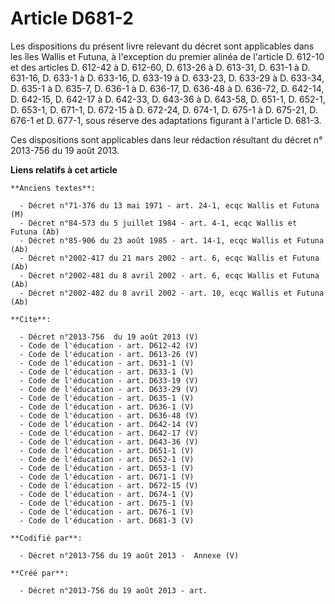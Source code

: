 # Article D681-2

Les dispositions du présent livre relevant du décret sont applicables dans les îles Wallis et Futuna, à l'exception du
premier alinéa de l'article D. 612-10 et des articles D. 612-42 à D. 612-60, D. 613-26 à D. 613-31, D. 631-1 à D. 631-16, D.
633-1 à D. 633-16, D. 633-19 à D. 633-23, D. 633-29 à D. 633-34, D. 635-1 à D. 635-7, D. 636-1 à D. 636-17, D. 636-48 à D.
636-72, D. 642-14, D. 642-15, D. 642-17 à D. 642-33, D. 643-36 à D. 643-58, D. 651-1, D. 652-1, D. 653-1, D. 671-1, D. 672-15
à D. 672-24, D. 674-1, D. 675-1 à D. 675-21, D. 676-1 et D. 677-1, sous réserve des adaptations figurant à l'article D.
681-3. 

Ces dispositions sont applicables dans leur rédaction résultant du décret n° 2013-756 du 19 août 2013.

**Liens relatifs à cet article**

	**Anciens textes**:

	  - Décret n°71-376 du 13 mai 1971 - art. 24-1, ecqc Wallis et Futuna (M)
	  - Décret n°84-573 du 5 juillet 1984 - art. 4-1, ecqc Wallis et Futuna (Ab)
	  - Décret n°85-906 du 23 août 1985 - art. 14-1, ecqc Wallis et Futuna (Ab)
	  - Décret n°2002-417 du 21 mars 2002 - art. 6, ecqc Wallis et Futuna (Ab)
	  - Décret n°2002-481 du 8 avril 2002 - art. 6, ecqc Wallis et Futuna (Ab)
	  - Décret n°2002-482 du 8 avril 2002 - art. 10, ecqc Wallis et Futuna (Ab)

	**Cite**:

	  - Décret n°2013-756  du 19 août 2013 (V)
	  - Code de l'éducation - art. D612-42 (V)
	  - Code de l'éducation - art. D613-26 (V)
	  - Code de l'éducation - art. D631-1 (V)
	  - Code de l'éducation - art. D633-1 (V)
	  - Code de l'éducation - art. D633-19 (V)
	  - Code de l'éducation - art. D633-29 (V)
	  - Code de l'éducation - art. D635-1 (V)
	  - Code de l'éducation - art. D636-1 (V)
	  - Code de l'éducation - art. D636-48 (V)
	  - Code de l'éducation - art. D642-14 (V)
	  - Code de l'éducation - art. D642-17 (V)
	  - Code de l'éducation - art. D643-36 (V)
	  - Code de l'éducation - art. D651-1 (V)
	  - Code de l'éducation - art. D652-1 (V)
	  - Code de l'éducation - art. D653-1 (V)
	  - Code de l'éducation - art. D671-1 (V)
	  - Code de l'éducation - art. D672-15 (V)
	  - Code de l'éducation - art. D674-1 (V)
	  - Code de l'éducation - art. D675-1 (V)
	  - Code de l'éducation - art. D676-1 (V)
	  - Code de l'éducation - art. D681-3 (V)

	**Codifié par**:

	  - Décret n°2013-756 du 19 août 2013 -  Annexe (V)

	**Créé par**:

	  - Décret n°2013-756 du 19 août 2013 - art.
